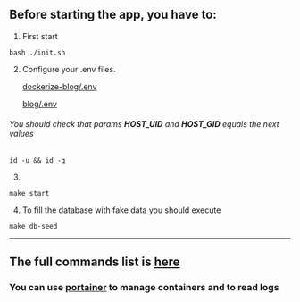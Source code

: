 ## Before starting the app, you have to:

1. First start

```shell
bash ./init.sh
```

2. Configure your .env files.

   [dockerize-blog/.env](./.env.example)

   [blog/.env](./src/blog/.env.example)

###### You should check that params **HOST_UID** and **HOST_GID** equals the next values
```shell
id -u && id -g
```
3.

```shell
make start
```

4. To fill the database with fake data you should execute

```shell
make db-seed
```

___

## The full commands list is [here](./Makefile)

### You can use [portainer](http://localhost:19000) to manage containers and to read logs
